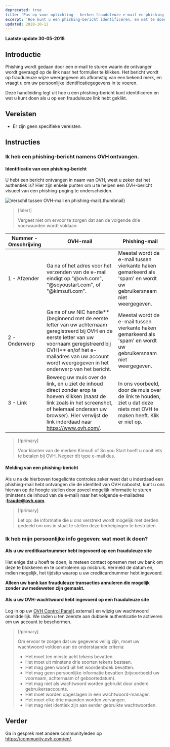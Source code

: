 ```yaml
---
deprecated: true
title: 'Pas op voor oplichting - herken frauduleuze e-mail en phishing'
excerpt: 'Hoe kunt u een phishing-bericht identificeren, en wat te doen als u op een frauduleuze link hebt geklikt?'
updated: 2020-10-12
---
```


**Laatste update 30-05-2018**

## Introductie

Phishing wordt gedaan door een e-mail te sturen waarin de ontvanger wordt gevraagd op de link naar het formulier te klikken. Het bericht wordt op frauduleuze wijze weergegeven als afkomstig van een bekend merk, en vraagt u om uw persoonlijke identificatiegegevens in te voeren.

Deze handleiding legt uit hoe u een phishing-bericht kunt identificeren en wat u kunt doen als u op een frauduleuze link hebt geklikt. 


## Vereisten

- Er zijn geen specifieke vereisten.


## Instructies

### Ik heb een phishing-bericht namens OVH ontvangen. 

#### Identificatie van een phishing-bericht

U hebt een bericht ontvangen in naam van OVH, weet u zeker dat het authentiek is? Hier zijn enkele punten om u te helpen een OVH-bericht visueel van een phishing-poging te onderscheiden.

![Verschil tussen OVH-mail en phishing-mail](images/phishing_email.png){.thumbnail}

> [!alert]
> 
> Vergeet niet om ervoor te zorgen dat aan de volgende drie voorwaarden wordt voldaan:
> 

|Nummer - Omschrijving|OVH-mail|Phishing-mail|
|---|---|---|
|1 - Afzender|Ga na of het adres voor het verzenden van de e-mail eindigt op "@ovh.com", "@soyoustart.com", of "@kimsufi.com".|Meestal wordt de e-mail tussen vierkante haken gemarkeerd als 'spam' en wordt uw gebruikersnaam niet weergegeven.|De afzender van de e-mail is per definitie een adres dat niet afkomstig is van OVH.|
|2 - Onderwerp|Ga na of uw NIC handle** (beginnend met de eerste letter van uw achternaam geregistreerd bij OVH en de eerste letter van uw voornaam geregistreerd bij OVH)** en/of het e-mailadres van uw account wordt weergegeven in het onderwerp van het bericht.|Meestal wordt de e-mail tussen vierkante haken gemarkeerd als 'spam' en wordt uw gebruikersnaam niet weergegeven.|
|3 - Link|Beweeg uw muis over de link, en u ziet de inhoud direct zonder erop te hoeven klikken (naast de link zoals in het screenshot, of helemaal onderaan uw browser). Hier verwijst de link inderdaad naar <https://www.ovh.com/>.|In ons voorbeeld, door de muis over de link te houden, ziet u dat deze niets met OVH te maken heeft. Klik er niet op. |


> [!primary]
> 
> Voor klanten van de merken Kimsufi of So you Start hoeft u nooit iets te betalen bij OVH. Negeer dit type e-mail dus.
> 

#### Melding van een phishing-bericht


Als u na de hierboven toegelichte controles zeker weet dat u inderdaad een phishing-mail hebt ontvangen die de identiteit van OVH nabootst, kunt u ons hiervan op de hoogte stellen door zoveel mogelijk informatie te sturen (minstens de inhoud van de e-mail) naar het volgende e-mailadres :**<fraude@ovh.com>**.

> [!primary]
> 
> Let op: de informatie die u ons verstrekt wordt mogelijk met derden gedeeld om ons in staat te stellen deze bedreigingen te bestrijden.
>



### Ik heb mijn persoonlijke info gegeven: wat moet ik doen?

#### Als u uw creditkaartnummer hebt ingevoerd op een frauduleuze site

Het enige dat u hoeft te doen, is meteen contact opnemen met uw bank om deze te blokkeren en te controleren op misbruik.  Vermeld de datum en, indien mogelijk, het tijdstip waarop u uw creditcardnummer hebt ingevoerd.

**Alleen uw bank kan frauduleuze transacties annuleren die mogelijk zonder uw medeweten zijn gemaakt.**


#### Als u uw OVH-wachtwoord hebt ingevoerd op een frauduleuze site

Log in op uw [OVH Control Panel](https://www.ovh.com/auth/?action=gotomanager&){.external} en wijzig uw wachtwoord onmiddellijk. We raden u ten zeerste aan dubbele authenticatie te activeren om uw account te beschermen.

> [!primary]
>
> Om ervoor te zorgen dat uw gegevens veilig zijn, moet uw wachtwoord voldoen aan de onderstaande criteria:
>
> - Het moet ten minste acht tekens bevatten.
> - Het moet uit minstens drie soorten tekens bestaan.
> - Het mag geen woord uit het woordenboek bevatten.
> - Het mag geen persoonlijke informatie bevatten (bijvoorbeeld uw voornaam, achternaam of geboortedatum).
> - Het mag niet als wachtwoord worden gebruikt door andere gebruikersaccounts.
> - Het moet worden opgeslagen in een wachtwoord-manager.
> - Het moet elke drie maanden worden vervangen.
> - Het mag niet identiek zijn aan eerder gebruikte wachtwoorden.
>


## Verder

Ga in gesprek met andere communityleden op <https://community.ovh.com/en/>.